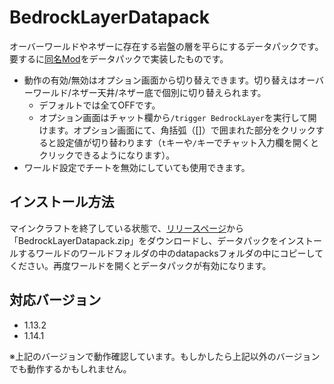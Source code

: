 # BedrockLayerDatapack
オーバーワールドやネザーに存在する岩盤の層を平らにするデータパックです。
要するに[同名Mod](https://github.com/kegare/BedrockLayer)をデータパックで実装したものです。

* 動作の有効/無効はオプション画面から切り替えできます。切り替えはオーバーワールド/ネザー天井/ネザー底で個別に切り替えられます。
    * デフォルトでは全てOFFです。
	* オプション画面はチャット欄から`/trigger BedrockLayer`を実行して開けます。オプション画面にて、角括弧（[]）で囲まれた部分をクリックすると設定値が切り替わります（`t`キーや`/`キーでチャット入力欄を開くとクリックできるようになります）。
* ワールド設定でチートを無効にしていても使用できます。

## インストール方法
マインクラフトを終了している状態で、[リリースページ](https://github.com/chrom2411/BedrockLayerDatapack/releases)から「BedrockLayerDatapack.zip」をダウンロードし、データパックをインストールするワールドのワールドフォルダの中のdatapacksフォルダの中にコピーしてください。再度ワールドを開くとデータパックが有効になります。

## 対応バージョン
- 1.13.2
- 1.14.1

※上記のバージョンで動作確認しています。もしかしたら上記以外のバージョンでも動作するかもしれません。
